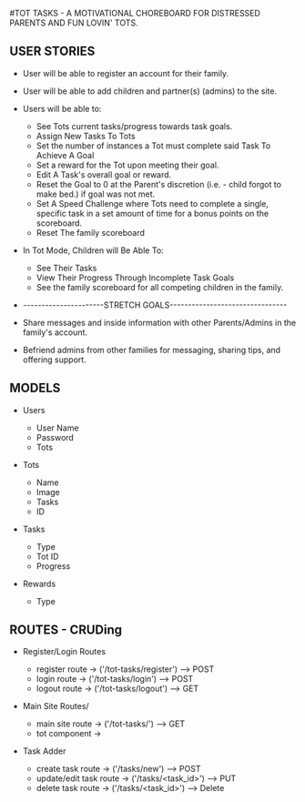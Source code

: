 #TOT TASKS - A MOTIVATIONAL CHOREBOARD FOR DISTRESSED PARENTS AND FUN LOVIN' TOTS.

## USER STORIES
* User will be able to register an account for their family.

* User will be able to add children and partner(s) (admins) to the site.

* Users will be able to:
	* See Tots current tasks/progress towards task goals.
	* Assign New Tasks To Tots
	* Set the number of instances a Tot must complete said Task To Achieve A Goal
	* Set a reward for the Tot upon meeting their goal.
	* Edit A Task's overall goal or reward. 
	* Reset the Goal to 0 at the Parent's discretion (i.e. - child forgot to make bed.) if goal was not met.  
	* Set A Speed Challenge where Tots need to complete a single, specific task in a set amount of time for a bonus points on the scoreboard. 
	* Reset The family scoreboard

* In Tot Mode, Children will Be Able To:
	* See Their Tasks
	* View Their Progress Through Incomplete Task Goals
	* See the family scoreboard for all competing children in the family.  

* ----------------------STRETCH GOALS--------------------------------
* Share messages and inside information with other Parents/Admins in the family's account.	
* Befriend admins from other families for messaging, sharing tips, and offering support.

## MODELS 
* Users
	* User Name
	* Password
	* Tots

* Tots
	* Name
	* Image
	* Tasks
	* ID

* Tasks
	* Type
	* Tot ID
	* Progress

* Rewards
	* Type

## ROUTES - CRUDing 
* Register/Login Routes
	* register route -> ('/tot-tasks/register') --> POST
	* login route -> ('/tot-tasks/login') --> POST
	* logout route -> ('/tot-tasks/logout') --> GET

* Main Site Routes/
	* main site route -> ('/tot-tasks/') --> GET
	* tot component -> 

* Task Adder
	* create task route -> ('/tasks/new') --> POST
    * update/edit task route -> ('/tasks/<task_id>') --> PUT 
    * delete task route -> ('/tasks/<task_id>') --> Delete


